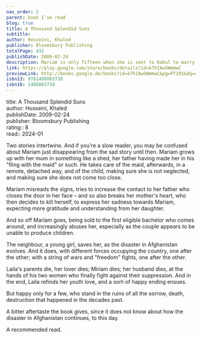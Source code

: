 ```yaml
---
nav_order: 2
parent: book I've read
blog: true
title: A Thousand Splendid Suns
subtitle: 
author: Hosseini, Khaled
publisher: Bloomsbury Publishing
totalPage: 432
publishDate: 2009-02-24
description: Mariam is only fifteen when she is sent to Kabul to marry Rasheed. Nearly two decades later, a friendship grows between Mariam and a local teenager, Laila, as strong as the ties between mother and daughter. When the Taliban take over, life becomes a desperate struggle against starvation, brutality and fear. Yet love can move a person to act in unexpected ways, and lead them to overcome the most daunting obstacles with a startling heroism.
link: https://play.google.com/store/books/details?id=k7hIAw5WmmwC
previewLink: http://books.google.de/books?id=k7hIAw5WmmwC&pg=PT291&dq=a+thousand+splendid+suns&hl=&as_pt=BOOKS&cd=14&source=gbs_api
isbn13: 9781408803738
isbn10: 1408803739
---
```

title: A Thousand Splendid Suns  
author: Hosseini, Khaled  
publishDate: 2009-02-24  
publisher: Bloomsbury Publishing  
rating:: 8  
read:: 2024-01  

Two stories intertwine.  And if you're a slow reader, you may be confused about Mariam just disappearing from the sad story until then.  Mariam grows up with her mum in something like a shed, her father having made her in his "fling with the maid" or such. He takes care of the maid, afterwards, in a remote, detached way, and of the child, making sure she is not neglected, and making sure she does not come too close.

Mariam misreads the signs, tries to increase the contact to her father who closes the door in her face – and so also breaks her mother's heart, who then decides to kill herself, to express her sadness towards Mariam, expecting more gratitude and understanding from her daughter.

And so off Mariam goes, being sold to the first eligible bachelor who comes around, and increasingly abuses her, especially as the couple appears to be unable to produce children.

The neighbour, a young girl, saves her, as the disaster in Afghanistan evolves. And it does, with different forces occupying the country, one after the other; with a string of wars and "freedom" fights, one after the other.

Laila's parents die, her lover dies; Miriam dies; her husband dies, at the hands of his two women who finally fight against their suppression.  And in the end, Laila refinds her youth love, and a sort-of happy ending ensues.

But happy only for a few, who stand in the ruins of all the sorrow, death, destruction that happened in the decades past.

A bitter aftertaste the book gives, since it does not know about how the disaster in Afghanistan continues, to this day.

A recommended read.